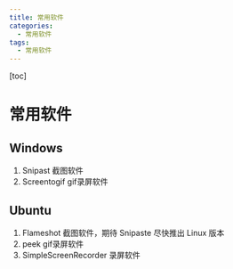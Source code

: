 ```yaml
---
title: 常用软件
categories:
  - 常用软件
tags:
  - 常用软件
---
```


[toc]

# 常用软件

## Windows

1. Snipast 截图软件
2. Screentogif gif录屏软件

## Ubuntu

1. Flameshot 截图软件，期待 Snipaste 尽快推出 Linux 版本
2. peek gif录屏软件 
3. SimpleScreenRecorder 录屏软件